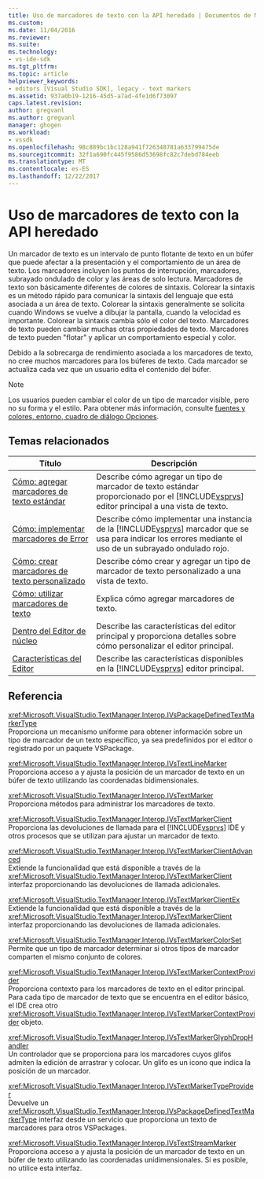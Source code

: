 ```yaml
---
title: Uso de marcadores de texto con la API heredado | Documentos de Microsoft
ms.custom: 
ms.date: 11/04/2016
ms.reviewer: 
ms.suite: 
ms.technology:
- vs-ide-sdk
ms.tgt_pltfrm: 
ms.topic: article
helpviewer_keywords:
- editors [Visual Studio SDK], legacy - text markers
ms.assetid: 937a0b19-1216-45d5-a7ad-4fe1d6f73097
caps.latest.revision: 
author: gregvanl
ms.author: gregvanl
manager: ghogen
ms.workload:
- vssdk
ms.openlocfilehash: 98c889bc1bc128a941f726348781a633799475de
ms.sourcegitcommit: 32f1a690fc445f9586d53698fc82c7debd784eeb
ms.translationtype: MT
ms.contentlocale: es-ES
ms.lasthandoff: 12/22/2017
---
```

# <a name="using-text-markers-with-the-legacy-api"></a>Uso de marcadores de texto con la API heredado
Un marcador de texto es un intervalo de punto flotante de texto en un búfer que puede afectar a la presentación y el comportamiento de un área de texto. Los marcadores incluyen los puntos de interrupción, marcadores, subrayado ondulado de color y las áreas de solo lectura. Marcadores de texto son básicamente diferentes de colores de sintaxis. Colorear la sintaxis es un método rápido para comunicar la sintaxis del lenguaje que está asociada a un área de texto. Colorear la sintaxis generalmente se solicita cuando Windows se vuelve a dibujar la pantalla, cuando la velocidad es importante. Colorear la sintaxis cambia sólo el color del texto. Marcadores de texto pueden cambiar muchas otras propiedades de texto. Marcadores de texto pueden "flotar" y aplicar un comportamiento especial y color.  
  
 Debido a la sobrecarga de rendimiento asociada a los marcadores de texto, no cree muchos marcadores para los búferes de texto. Cada marcador se actualiza cada vez que un usuario edita el contenido del búfer.  
  
> [!NOTE]
>  Los usuarios pueden cambiar el color de un tipo de marcador visible, pero no su forma y el estilo. Para obtener más información, consulte [fuentes y colores, entorno, cuadro de diálogo Opciones](../ide/reference/fonts-and-colors-environment-options-dialog-box.md).  
  
## <a name="related-topics"></a>Temas relacionados  
  
|Título|Descripción|  
|-----------|-----------------|  
|[Cómo: agregar marcadores de texto estándar](../extensibility/how-to-add-standard-text-markers.md)|Describe cómo agregar un tipo de marcador de texto estándar proporcionado por el [!INCLUDE[vsprvs](../code-quality/includes/vsprvs_md.md)] editor principal a una vista de texto.|  
|[Cómo: implementar marcadores de Error](../extensibility/how-to-implement-error-markers.md)|Describe cómo implementar una instancia de la [!INCLUDE[vsprvs](../code-quality/includes/vsprvs_md.md)] marcador que se usa para indicar los errores mediante el uso de un subrayado ondulado rojo.|  
|[Cómo: crear marcadores de texto personalizado](../extensibility/how-to-create-custom-text-markers.md)|Describe cómo crear y agregar un tipo de marcador de texto personalizado a una vista de texto.|  
|[Cómo: utilizar marcadores de texto](../extensibility/how-to-use-text-markers.md)|Explica cómo agregar marcadores de texto.|  
|[Dentro del Editor de núcleo](../extensibility/inside-the-core-editor.md)|Describe las características del editor principal y proporciona detalles sobre cómo personalizar el editor principal.|  
|[Características del Editor](http://msdn.microsoft.com/en-us/bdac940d-1f14-4019-a01f-fd0bb3dc7198)|Describe las características disponibles en la [!INCLUDE[vsprvs](../code-quality/includes/vsprvs_md.md)] editor principal.|  
  
## <a name="reference"></a>Referencia  
 <xref:Microsoft.VisualStudio.TextManager.Interop.IVsPackageDefinedTextMarkerType>  
 Proporciona un mecanismo uniforme para obtener información sobre un tipo de marcador de un texto específico, ya sea predefinidos por el editor o registrado por un paquete VSPackage.  
  
 <xref:Microsoft.VisualStudio.TextManager.Interop.IVsTextLineMarker>  
 Proporciona acceso a y ajusta la posición de un marcador de texto en un búfer de texto utilizando las coordenadas bidimensionales.  
  
 <xref:Microsoft.VisualStudio.TextManager.Interop.IVsTextMarker>  
 Proporciona métodos para administrar los marcadores de texto.  
  
 <xref:Microsoft.VisualStudio.TextManager.Interop.IVsTextMarkerClient>  
 Proporciona las devoluciones de llamada para el [!INCLUDE[vsprvs](../code-quality/includes/vsprvs_md.md)] IDE y otros procesos que se utilizan para ajustar un marcador de texto.  
  
 <xref:Microsoft.VisualStudio.TextManager.Interop.IVsTextMarkerClientAdvanced>  
 Extiende la funcionalidad que está disponible a través de la <xref:Microsoft.VisualStudio.TextManager.Interop.IVsTextMarkerClient> interfaz proporcionando las devoluciones de llamada adicionales.  
  
 <xref:Microsoft.VisualStudio.TextManager.Interop.IVsTextMarkerClientEx>  
 Extiende la funcionalidad que está disponible a través de la <xref:Microsoft.VisualStudio.TextManager.Interop.IVsTextMarkerClient> interfaz proporcionando las devoluciones de llamada adicionales.  
  
 <xref:Microsoft.VisualStudio.TextManager.Interop.IVsTextMarkerColorSet>  
 Permite que un tipo de marcador determinar si otros tipos de marcador comparten el mismo conjunto de colores.  
  
 <xref:Microsoft.VisualStudio.TextManager.Interop.IVsTextMarkerContextProvider>  
 Proporciona contexto para los marcadores de texto en el editor principal. Para cada tipo de marcador de texto que se encuentra en el editor básico, el IDE crea otro <xref:Microsoft.VisualStudio.TextManager.Interop.IVsTextMarkerContextProvider> objeto.  
  
 <xref:Microsoft.VisualStudio.TextManager.Interop.IVsTextMarkerGlyphDropHandler>  
 Un controlador que se proporciona para los marcadores cuyos glifos admiten la edición de arrastrar y colocar. Un glifo es un icono que indica la posición de un marcador.  
  
 <xref:Microsoft.VisualStudio.TextManager.Interop.IVsTextMarkerTypeProvider>  
 Devuelve un <xref:Microsoft.VisualStudio.TextManager.Interop.IVsPackageDefinedTextMarkerType> interfaz desde un servicio que proporciona un texto de marcadores para otros VSPackages.  
  
 <xref:Microsoft.VisualStudio.TextManager.Interop.IVsTextStreamMarker>  
 Proporciona acceso a y ajusta la posición de un marcador de texto en un búfer de texto utilizando las coordenadas unidimensionales. Si es posible, no utilice esta interfaz.
